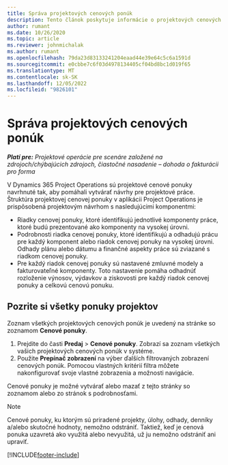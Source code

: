 ```yaml
---
title: Správa projektových cenových ponúk
description: Tento článok poskytuje informácie o projektových cenových ponukách.
author: rumant
ms.date: 10/26/2020
ms.topic: article
ms.reviewer: johnmichalak
ms.author: rumant
ms.openlocfilehash: 79da23d83133241204eaad44e39e64c5c6a1591d
ms.sourcegitcommit: e0cbbe7c6f03d4978134405cf04bd8bc1d019f65
ms.translationtype: MT
ms.contentlocale: sk-SK
ms.lasthandoff: 12/05/2022
ms.locfileid: "9826101"
---
```

# <a name="manage-project-quotes"></a>Správa projektových cenových ponúk

_**Platí pre:** Projektové operácie pre scenáre založené na zdrojoch/chýbajúcich zdrojoch, čiastočné nasadenie – dohoda o fakturácii pro forma_

V Dynamics 365 Project Operations sú projektové cenové ponuky navrhnuté tak, aby pomáhali vytvárať návrhy pre projektové práce. Štruktúra projektovej cenovej ponuky v aplikácii Project Operations je prispôsobená projektovým návrhom s nasledujúcimi komponentmi:

  - Riadky cenovej ponuky, ktoré identifikujú jednotlivé komponenty práce, ktoré budú prezentované ako komponenty na vysokej úrovni.
  - Podrobnosti riadka cenovej ponuky, ktoré identifikujú a odhadujú prácu pre každý komponent alebo riadok cenovej ponuky na vysokej úrovni. Odhady plánu alebo dátumu a finančné aspekty práce sú zviazané s riadkom cenovej ponuky.
  - Pre každý riadok cenovej ponuky sú nastavené zmluvné modely a fakturovateľné komponenty. Toto nastavenie pomáha odhadnúť rozloženie výnosov, výdavkov a ziskovosti pre každý riadok cenovej ponuky a celkovú cenovú ponuku.

## <a name="view-all-project-quotes"></a>Pozrite si všetky ponuky projektov

Zoznam všetkých projektových cenových ponúk je uvedený na stránke so zoznamom **Cenové ponuky**. 

1. Prejdite do časti **Predaj** > **Cenové ponuky**. Zobrazí sa zoznam všetkých vašich projektových cenových ponúk v systéme. 
2. Použite **Prepínač zobrazení** na výber ďalších filtrovaných zobrazení cenových ponúk. Pomocou vlastných kritérií filtra môžete nakonfigurovať svoje vlastné zobrazenia a možnosti navigácie.

Cenové ponuky je možné vytvárať alebo mazať z tejto stránky so zoznamom alebo zo stránok s podrobnosťami.

 > [!NOTE]
 > Cenové ponuky, ku ktorým sú priradené projekty, úlohy, odhady, denníky a/alebo skutočné hodnoty, nemožno odstrániť. Taktiež, keď je cenová ponuka uzavretá ako využitá alebo nevyužitá, už ju nemožno odstrániť ani upraviť. 


[!INCLUDE[footer-include](../../includes/footer-banner.md)]
